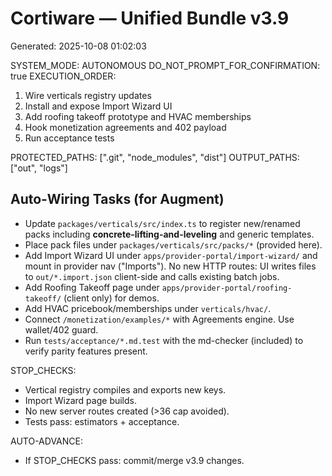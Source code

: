 # Cortiware — Unified Bundle v3.9
Generated: 2025-10-08 01:02:03

SYSTEM_MODE: AUTONOMOUS
DO_NOT_PROMPT_FOR_CONFIRMATION: true
EXECUTION_ORDER:
  1) Wire verticals registry updates
  2) Install and expose Import Wizard UI
  3) Add roofing takeoff prototype and HVAC memberships
  4) Hook monetization agreements and 402 payload
  5) Run acceptance tests

PROTECTED_PATHS: [".git", "node_modules", "dist"]
OUTPUT_PATHS: ["out", "logs"]

## Auto‑Wiring Tasks (for Augment)
- Update `packages/verticals/src/index.ts` to register new/renamed packs including **concrete-lifting-and-leveling** and generic templates.
- Place pack files under `packages/verticals/src/packs/*` (provided here).
- Add Import Wizard UI under `apps/provider-portal/import-wizard/` and mount in provider nav ("Imports"). No new HTTP routes: UI writes files to `out/*.import.json` client-side and calls existing batch jobs.
- Add Roofing Takeoff page under `apps/provider-portal/roofing-takeoff/` (client only) for demos.
- Add HVAC pricebook/memberships under `verticals/hvac/`.
- Connect `/monetization/examples/*` with Agreements engine. Use wallet/402 guard.
- Run `tests/acceptance/*.md.test` with the md-checker (included) to verify parity features present.

STOP_CHECKS:
- Vertical registry compiles and exports new keys.
- Import Wizard page builds.
- No new server routes created (>36 cap avoided).
- Tests pass: estimators + acceptance.

AUTO-ADVANCE:
- If STOP_CHECKS pass: commit/merge v3.9 changes.
